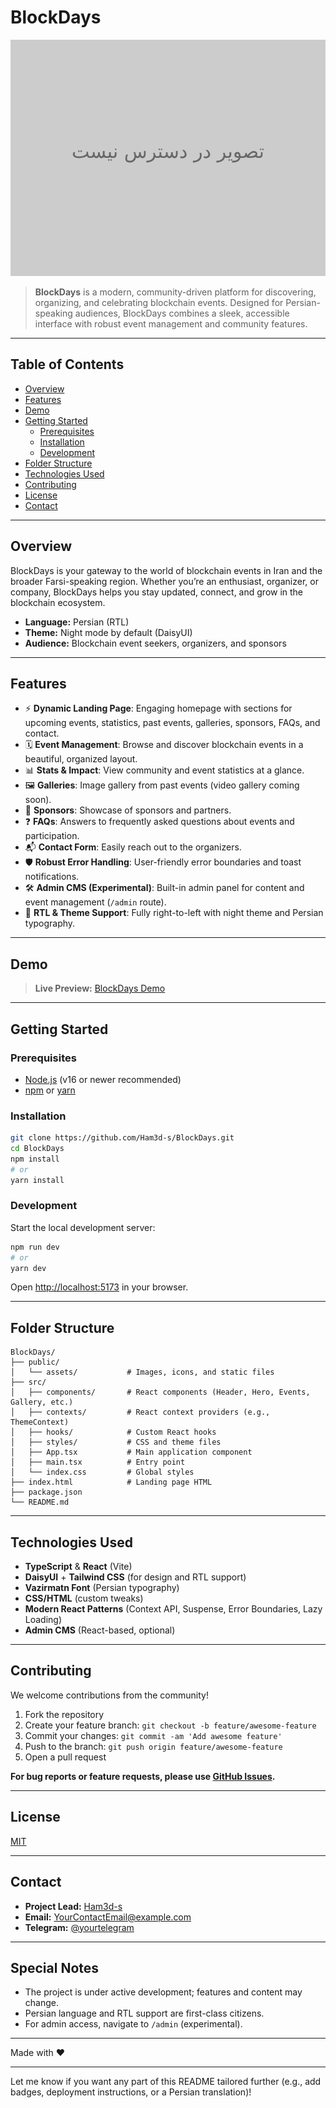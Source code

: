 # BlockDays

![BlockDays Banner](assets/banner.png) <!-- Replace with actual banner image if available -->

> **BlockDays** is a modern, community-driven platform for discovering, organizing, and celebrating blockchain events. Designed for Persian-speaking audiences, BlockDays combines a sleek, accessible interface with robust event management and community features.

---

## Table of Contents

- [Overview](#overview)
- [Features](#features)
- [Demo](#demo)
- [Getting Started](#getting-started)
  - [Prerequisites](#prerequisites)
  - [Installation](#installation)
  - [Development](#development)
- [Folder Structure](#folder-structure)
- [Technologies Used](#technologies-used)
- [Contributing](#contributing)
- [License](#license)
- [Contact](#contact)

---

## Overview

BlockDays is your gateway to the world of blockchain events in Iran and the broader Farsi-speaking region. Whether you’re an enthusiast, organizer, or company, BlockDays helps you stay updated, connect, and grow in the blockchain ecosystem.

- **Language:** Persian (RTL)
- **Theme:** Night mode by default (DaisyUI)
- **Audience:** Blockchain event seekers, organizers, and sponsors

---

## Features

- ⚡ **Dynamic Landing Page**: Engaging homepage with sections for upcoming events, statistics, past events, galleries, sponsors, FAQs, and contact.
- 🗓️ **Event Management**: Browse and discover blockchain events in a beautiful, organized layout.
- 📊 **Stats & Impact**: View community and event statistics at a glance.
- 🖼️ **Galleries**: Image gallery from past events (video gallery coming soon).
- 🤝 **Sponsors**: Showcase of sponsors and partners.
- ❓ **FAQs**: Answers to frequently asked questions about events and participation.
- 📬 **Contact Form**: Easily reach out to the organizers.
- 🛡️ **Robust Error Handling**: User-friendly error boundaries and toast notifications.
- 🛠️ **Admin CMS (Experimental)**: Built-in admin panel for content and event management (`/admin` route).
- 🌙 **RTL & Theme Support**: Fully right-to-left with night theme and Persian typography.

---

## Demo

> **Live Preview:** [BlockDays Demo](https://ham3d-s.github.io/BlockDays) <!-- Replace with actual link if available -->

---

## Getting Started

### Prerequisites

- [Node.js](https://nodejs.org/) (v16 or newer recommended)
- [npm](https://www.npmjs.com/) or [yarn](https://yarnpkg.com/)

### Installation

```bash
git clone https://github.com/Ham3d-s/BlockDays.git
cd BlockDays
npm install
# or
yarn install
```

### Development

Start the local development server:

```bash
npm run dev
# or
yarn dev
```

Open [http://localhost:5173](http://localhost:5173) in your browser.

---

## Folder Structure

```
BlockDays/
├── public/
│   └── assets/           # Images, icons, and static files
├── src/
│   ├── components/       # React components (Header, Hero, Events, Gallery, etc.)
│   ├── contexts/         # React context providers (e.g., ThemeContext)
│   ├── hooks/            # Custom React hooks
│   ├── styles/           # CSS and theme files
│   ├── App.tsx           # Main application component
│   ├── main.tsx          # Entry point
│   └── index.css         # Global styles
├── index.html            # Landing page HTML
├── package.json
└── README.md
```

---

## Technologies Used

- **TypeScript** & **React** (Vite)
- **DaisyUI** + **Tailwind CSS** (for design and RTL support)
- **Vazirmatn Font** (Persian typography)
- **CSS/HTML** (custom tweaks)
- **Modern React Patterns** (Context API, Suspense, Error Boundaries, Lazy Loading)
- **Admin CMS** (React-based, optional)

---

## Contributing

We welcome contributions from the community!

1. Fork the repository
2. Create your feature branch: `git checkout -b feature/awesome-feature`
3. Commit your changes: `git commit -am 'Add awesome feature'`
4. Push to the branch: `git push origin feature/awesome-feature`
5. Open a pull request

**For bug reports or feature requests, please use [GitHub Issues](https://github.com/Ham3d-s/BlockDays/issues).**

---

## License

[MIT](LICENSE)

---

## Contact

- **Project Lead:** [Ham3d-s](https://github.com/Ham3d-s)
- **Email:** [YourContactEmail@example.com](mailto:YourContactEmail@example.com) <!-- Replace with your email -->
- **Telegram:** [@yourtelegram](https://t.me/yourtelegram) <!-- Optional -->

---

## Special Notes

- The project is under active development; features and content may change.
- Persian language and RTL support are first-class citizens.
- For admin access, navigate to `/admin` (experimental).

---

Made with ❤️

---

Let me know if you want any part of this README tailored further (e.g., add badges, deployment instructions, or a Persian translation)!
